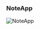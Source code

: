 ### NoteApp
![NoteApp](https://user-images.githubusercontent.com/97473666/221182123-70d73747-5610-4db3-b408-c1cf6abb6ce8.png)
